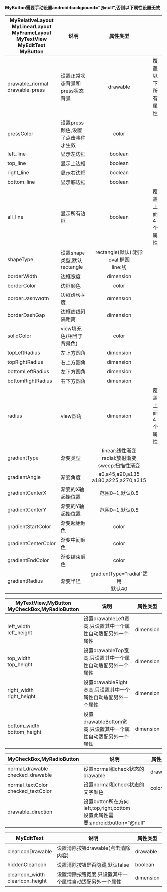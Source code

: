 **MyButton需要手动设置android:background="@null",否则以下属性设置无效**

|MyRelativeLayout<br/>MyLinearLayout<br/>MyFrameLayout<br/>MyTextView<br/>MyEditText<br/>MyButton                         | 说明                               |                     属性类型                     |                  |
|--------------------------------|------------------------------------|:------------------------------------------------:|------------------|
| drawable_normal<br/>drawable_press | 设置正常状态背景和press状态背景    |                     drawable                     | 覆盖以下所有属性 |
| pressColor                     | 设置press颜色,设置了点击事件才生效 |                       color                      |                  |
| left_line                      | 显示左边框                         |                      boolean                     |                  |
| top_line                       | 显示上边框                         |                      boolean                     |                  |
| right_line                     | 显示右边框                         |                      boolean                     |                  |
| bottom_line                    | 显示底边框                         |                      boolean                     |                  |
| all_line                       | 显示所有边框                       |                      boolean                     | 覆盖上面4个属性  |
| shapeType                      | 设置shape类型,默认rectangle        |      rectangle(默认):矩形<br/>oval:椭圆<br/>line:线      |                  |
| borderWidth                    | 边框宽度                           |                     dimension                    |                  |
| borderColor                    | 边框颜色                           |                       color                      |                  |
| borderDashWidth                | 边框虚线长度                       |                     dimension                    |                  |
| borderDashGap                  | 边框虚线间隔距离                   |                     dimension                    |                  |
| solidColor                     | view填充色(相当于背景色)           |                       color                      |                  |
| topLeftRadius                  | 左上方圆角                         |                     dimension                    |                  |
| topRightRadius                 | 右上方圆角                         |                     dimension                    |                  |
| bottomLeftRadius               | 左下方圆角                         |                     dimension                    |                  |
| bottomRightRadius              | 右下方圆角                         |                     dimension                    |                  |
| radius                         | view圆角                           |                     dimension                    | 覆盖上面4个属性  |
| gradientType                   | 渐变类型                           | linear:线性渐变<br/>radial:放射渐变<br/>sweep:扫描性渐变 |                  |
| gradientAngle                  | 渐变角度                           |        a0,a45,a90,a135<br/>a180,a225,a270,a315       |                  |
| gradientCenterX                | 渐变的X轴起始位置                  |                  范围0~1,默认0.5                 |                  |
| gradientCenterY                | 渐变的Y轴起始位置                  |                  范围0~1,默认0.5                 |                  |
| gradientStartColor             | 渐变起始颜色                       |                       color                      |                  |
| gradientCenterColor            | 渐变中间颜色                       |                       color                      |                  |
| gradientEndColor               | 渐变结束颜色                       |                       color                      |                  |
| gradientRadius                 | 渐变半径                           |         gradientType="radial"适用<br/>默认40         |                  |


| MyTextView,MyButton<br/>MyCheckBox,MyRadioButton        | 说明                                                          | 属性类型  |
|----------------------------|---------------------------------------------------------------|---|
| left_width<br/>left_height     | 设置drawableLeft宽高,只设置其中一个属性自动适配另外一个属性   | dimension  |
| top_width<br/>top_height       | 设置drawableTop宽高,只设置其中一个属性自动适配另外一个属性    | dimension  |
| right_width<br/>right_height   | 设置drawableRight宽高,只设置其中一个属性自动适配另外一个属性  | dimension  |
| bottom_width<br/>bottom_height | 设置drawableBottom宽高,只设置其中一个属性自动适配另外一个属性 | dimension  |



| MyCheckBox,MyRadioButton           | 说明                                                                          | 属性类型 |
|------------------------------------|-------------------------------------------------------------------------------|----------|
| normal_drawable checked_drawable   | 设置normal和check状态的drawable                                               | drawable |
| normal_textColor checked_textColor | 设置normal和check状态的文字颜色                                               | color    |
| drawable_direction                 | 设置button所在方向left,top,right,bottom<br/>设置此属性需要:android:button="@null" |          |



| MyEditText                       | 说明                                                    | 属性类型  |
|----------------------------------|---------------------------------------------------------|-----------|
| clearIconDrawable                | 设置清除按钮drawable(点击清除内容)                                    | drawable  |
| hiddenClearIcon                  | 设置清除按钮是否隐藏,默认false                          | boolean   |
| clearIcon_width<br/>clearIcon_height | 设置清除按钮宽度,只设置其中一个属性自动适配另外一个属性 | dimension |
